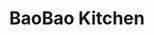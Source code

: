 ---
layout: place
title: BaoBao Kitchen
permalink: /north-carolina/greensboro/baobao-kitchen.html
stateAbbr: NC
stateName: North Carolina
cityName: Greensboro
seo:
  type: restaurant
  links: https://baobaokitchen.com/?utm_source=google
place_id: ChIJa7s-JV4fU4gR1F6jtYxEq1k
photos:
  - name: >-
      places/ChIJa7s-JV4fU4gR1F6jtYxEq1k/photos/AeeoHcKzfqWo4AnWpc38cnSlkBLm0o4ucYjwjIFwUHDlTXWKBLA1VE-KXvfgA1qrUlvMlZFuiJreJTHLC7BKvtxlUVlm0ceYmdh5ycerR2YiI1AMEiOmDn0JDqjBK0eKcA12S2DNLWRfFeGtGhRvu7WJDRPIEtPMoRbiSQlQFq8DAYNEXUibxHJkBAFuYySP1DGivA_qZClUYIK3ru_QKvScCvmS2blY0RvGY9NLCjTTXq0jN37c4AQTz0rPW46yeSLrjOPxCuNLFCSyLeSHswCjJ8cB8NcpR6eK24cqXX7azhrjHg
    widthPx: 4800
    heightPx: 3200
    authorAttributions:
      - displayName: BaoBao Kitchen
        uri: https://maps.google.com/maps/contrib/108670747612810856519
        photoUri: >-
          https://lh3.googleusercontent.com/a/ACg8ocJo01PEb2LpFsupYxXELtZs14Otan-9M7vdBq94YHrur9_xcA=s100-p-k-no-mo
    flagContentUri: >-
      https://www.google.com/local/imagery/report/?cb_client=maps_api_places.places_api&image_key=!1e10!2sAF1QipNDvegK3f1E7Xr7RbFhnLzE9DcplmRyHFWtFDzK&hl=en-US
    googleMapsUri: >-
      https://www.google.com/maps/place//data=!3m4!1e2!3m2!1sAF1QipNDvegK3f1E7Xr7RbFhnLzE9DcplmRyHFWtFDzK!2e10!4m2!3m1!1s0x88531f5e253ebb6b:0x59ab448cb5a35ed4
  - name: >-
      places/ChIJa7s-JV4fU4gR1F6jtYxEq1k/photos/AeeoHcJGwjCBnUpnoLbAu9XrmZKAnaqnoMrlIsQ_DGylmHqxCLeK1_nlbPcjOTez6BstjfMTf6cZx0Wdt30lOymdvYhgeejzYkbKfId5Bnd4lHxktPoelKk0CVKC8tWxeLVt0Ww1UgY3xFv2nY44Vl41cdbdVwLSScW0qGgQd4lcejVX4YSbS3Clk-gSAg0gFHw0vC2RkybRTqPvW2JFObkVqM3OIMFjKB9HEIAa8fShByHVRu7W7tLOM6ClBNfqXwWlm7LxjMzQv-sqmD5cTHECTkp9Xdjw9LyR4MYfwVjWtlYl_A
    widthPx: 4800
    heightPx: 3200
    authorAttributions:
      - displayName: BaoBao Kitchen
        uri: https://maps.google.com/maps/contrib/108670747612810856519
        photoUri: >-
          https://lh3.googleusercontent.com/a/ACg8ocJo01PEb2LpFsupYxXELtZs14Otan-9M7vdBq94YHrur9_xcA=s100-p-k-no-mo
    flagContentUri: >-
      https://www.google.com/local/imagery/report/?cb_client=maps_api_places.places_api&image_key=!1e10!2sAF1QipPmAsTNJog0Wd-NwTIDsZdwhkbC1Vy_62-_brWK&hl=en-US
    googleMapsUri: >-
      https://www.google.com/maps/place//data=!3m4!1e2!3m2!1sAF1QipPmAsTNJog0Wd-NwTIDsZdwhkbC1Vy_62-_brWK!2e10!4m2!3m1!1s0x88531f5e253ebb6b:0x59ab448cb5a35ed4
  - name: >-
      places/ChIJa7s-JV4fU4gR1F6jtYxEq1k/photos/AeeoHcILIh2yKc1wu9pVyV9dEvoLhj0bAmsaobkO92l4N0ZgFdfHnZczY-4LxAFWSyxVGaDoHi8DledBMA0D143x4UrkfV-_TsQ8xTaUp2onhh2E9ISh0qNryCLfnfr9VRWbhoZgM2u-1WYS6hTLdIZPkT-P7oaQd6jRNdGSvf8UreK9nldiOvz8ZTn4jvm1IwiUJxqGVjXn1Jt1T1rh2jbhRVQGkJhoPXVBNbpzJ8ZClzghs8r8IBZsELNA3LDiVyeiCH5-Xz52EmwylDzRyQL-fTzcYjru4VZngpc0mzHepk4d7a-1BU5DurBRA3bD-1Ky6WAJGLmT-fiKHHznEDJUeO_mxgp3C5G7pcvFFGw3sWdcduU4cGmLFOnimK1JLgEcl1BoFWd0nSv78YfFg7JLD6YCusxAolhB7sXlf8i8YTpLLg
    widthPx: 2309
    heightPx: 2725
    authorAttributions:
      - displayName: Bobbe Wright
        uri: https://maps.google.com/maps/contrib/102225476155335511498
        photoUri: >-
          https://lh3.googleusercontent.com/a-/ALV-UjWYzqKlaUh4bm2aAf7zk7wfIVwbA3yQD6JjuXkUsRA5ttQIrOsr=s100-p-k-no-mo
    flagContentUri: >-
      https://www.google.com/local/imagery/report/?cb_client=maps_api_places.places_api&image_key=!1e10!2sCIHM0ogKEICAgMCIirjkNQ&hl=en-US
    googleMapsUri: >-
      https://www.google.com/maps/place//data=!3m4!1e2!3m2!1sCIHM0ogKEICAgMCIirjkNQ!2e10!4m2!3m1!1s0x88531f5e253ebb6b:0x59ab448cb5a35ed4
  - name: >-
      places/ChIJa7s-JV4fU4gR1F6jtYxEq1k/photos/AeeoHcJ55_M7T5fLQcZflnFNZQdI3bBoKn_js-4rVQs7Q_BHeG2ramebFtp3S_qnnJ8ybHYMAz92bvgwli7zX-9S3TyUkifhxuAEJ4WsKBQDjbcF8b3R3j6IW6SLjC4XSk4o5qFaCPedjlCooQcvuBS2kZcY4zWtNg7c4djP6l86VJE1wio0JdxhJXQ4WfyIMTjU865nagVEKJoE2OWanFu0FcNBgTxDvdHK6mHINAKWVTvIE-n4tiD2iZpwkZGkfUYZhfph6VQhH7ggW9QQjEnpjTC1yaIbU2SAv1CHXeQQZlmLd1j1V7-Od4a9YKSFhxiq9GRNKqkRN_MDxdH8A6sOSHRAa9mjzpTLyZr98tNdVSKdpi0zaIZVBP9uZ2gzI88cf0por0hbNixVuRL1oWq98lKE4JRsV98KQwZhtzr4Qlv4Jxpm
    widthPx: 4032
    heightPx: 2268
    authorAttributions:
      - displayName: Bobbe Wright
        uri: https://maps.google.com/maps/contrib/102225476155335511498
        photoUri: >-
          https://lh3.googleusercontent.com/a-/ALV-UjWYzqKlaUh4bm2aAf7zk7wfIVwbA3yQD6JjuXkUsRA5ttQIrOsr=s100-p-k-no-mo
    flagContentUri: >-
      https://www.google.com/local/imagery/report/?cb_client=maps_api_places.places_api&image_key=!1e10!2sCIHM0ogKEICAgICX29f6sQE&hl=en-US
    googleMapsUri: >-
      https://www.google.com/maps/place//data=!3m4!1e2!3m2!1sCIHM0ogKEICAgICX29f6sQE!2e10!4m2!3m1!1s0x88531f5e253ebb6b:0x59ab448cb5a35ed4
  - name: >-
      places/ChIJa7s-JV4fU4gR1F6jtYxEq1k/photos/AeeoHcJNS1T4wSgFZN5b7eypEXgLdsdXeb7-NqzgCrrQCS88qXil0RFuSIvVg50hG7bsOl88nk-pJqW-PKT3w65EzQeOXKN2DYFb7rDwpOb_OgnhYmQUGIvlSZTL69R_5WVfTpg1Cp_RbjbFck-hAaABi5waBAiNkDpjWbHcez2SFpssmp7fMFLzoYdfHFQ263h25Ye3Z9EtTqeGxj6yFmK7drM93QbyiX67Vfa7N9iZ4kf6LHc77X07OocB7DdV1AXSnObCCt6WL27bjcfJZtcT-X9GKyco8gx8vOirpeLzXAibJgXjQTB0zn4FmzeG0GKEqIumAgBCf-4ZFHQA2zjquUg8jeebAZXAHeAI9XvlbuaeZyX0A9ezDnZwLZOpCfhnJ5mvxzk0z5vCG_mZzb7cjXWEGr-ja7BCYrfl1G-B1911P9i3
    widthPx: 3000
    heightPx: 4000
    authorAttributions:
      - displayName: Beardy Miller
        uri: https://maps.google.com/maps/contrib/114269250327497771379
        photoUri: >-
          https://lh3.googleusercontent.com/a/ACg8ocICvVuQYAPdJFMkDum-ISdaVGwsS3r8qitUrI6PLANb_UBLGjs=s100-p-k-no-mo
    flagContentUri: >-
      https://www.google.com/local/imagery/report/?cb_client=maps_api_places.places_api&image_key=!1e10!2sCIHM0ogKEICAgIDLq9Cx4wE&hl=en-US
    googleMapsUri: >-
      https://www.google.com/maps/place//data=!3m4!1e2!3m2!1sCIHM0ogKEICAgIDLq9Cx4wE!2e10!4m2!3m1!1s0x88531f5e253ebb6b:0x59ab448cb5a35ed4
  - name: >-
      places/ChIJa7s-JV4fU4gR1F6jtYxEq1k/photos/AeeoHcJsZlwUmkDg8Nu932B9hWwxIvh1B8aOeKfYqWO_ooEAPkbJT9Azb6GynhiRb-P7ctmThMApmqqZyLxQ9StZqcLKggStTlExyUDLV-BxQMZSEcqn8ERjDSMOtxwtfL2Xc37wHBRiuTCSe7_Qh5cWPHflogGobkQRwE-c__-llZmMntYjHahMCAFIaqMXBrD3Oo-_tHKBSM1zW5wOQBVLhi_yRfXJ47fOnGSydXez45lUfY5_Y93lAxDvamw9AHG8WsjuG08UxMa-K144lH-UW55sStNzDQ3WXMmA0fLYVvD0dp1Al9zj-U---O1408ISioxjeyKSrU5QgwBbOPFKN88ILmQxYPkSD7f8D3BauTBVmcx4QLyh4aCNZ2_mM0fQ4j_ajWzH4zCqraxmQnagI_JuIwBNVu_CPNw-J6qe9bsChYtN
    widthPx: 3600
    heightPx: 4800
    authorAttributions:
      - displayName: Emily W
        uri: https://maps.google.com/maps/contrib/113933797431165937756
        photoUri: >-
          https://lh3.googleusercontent.com/a/ACg8ocKTYaeZ81XoX29tGDZrxqiQrZs9JGR6BjOaR6XPvEUZcuQOsg=s100-p-k-no-mo
    flagContentUri: >-
      https://www.google.com/local/imagery/report/?cb_client=maps_api_places.places_api&image_key=!1e10!2sCIHM0ogKEICAgIDrrJu40AE&hl=en-US
    googleMapsUri: >-
      https://www.google.com/maps/place//data=!3m4!1e2!3m2!1sCIHM0ogKEICAgIDrrJu40AE!2e10!4m2!3m1!1s0x88531f5e253ebb6b:0x59ab448cb5a35ed4
  - name: >-
      places/ChIJa7s-JV4fU4gR1F6jtYxEq1k/photos/AeeoHcKPNBm6sI_XuALtmtSI99alX98mBD-39Guz8hNbfTCDOumurZPaS9tMBGTIcRFkSdqJCu7hWUgcBu6RBuicyxEpsQLDzd--cCDX7f8icqIVlIxtcHkYbwawhYHC782KelbhJ10RPy0QvqJeLnSu14QHE-QEYncEa86a6g2nAxaf4z3WoOIW_felxtug9lL8NLN8HFXt5_4Z6bRhS7rHWyI0bugKsfXVLLpCrNWzxs7M6swqgXqlsLJgUQe_CAAXcCYQonu602oHjyK8_FbSO8UJTshimjP7zmf5u9e3Kci29PWgwq_9o0iwFJjZVNUD540KXXmL_23Ka85F_cwJmgmNNRXYnSdFWef7EmmXs1Xq30k7Z1Tjz10irpIQ3ZWb-YnU969IpZNdsLHbHwFy3NCE87IzEyJdDPlEQyItRCahaA
    widthPx: 3024
    heightPx: 4032
    authorAttributions:
      - displayName: Thuy-Linh Nguyen
        uri: https://maps.google.com/maps/contrib/114593352351117245636
        photoUri: >-
          https://lh3.googleusercontent.com/a-/ALV-UjU_YjIwopvgtkRQyTgg8V6bCfR0jDGxsW01omB9c_bvT5yKy5-e=s100-p-k-no-mo
    flagContentUri: >-
      https://www.google.com/local/imagery/report/?cb_client=maps_api_places.places_api&image_key=!1e10!2sCIHM0ogKEICAgIDdvs6HeQ&hl=en-US
    googleMapsUri: >-
      https://www.google.com/maps/place//data=!3m4!1e2!3m2!1sCIHM0ogKEICAgIDdvs6HeQ!2e10!4m2!3m1!1s0x88531f5e253ebb6b:0x59ab448cb5a35ed4
  - name: >-
      places/ChIJa7s-JV4fU4gR1F6jtYxEq1k/photos/AeeoHcKqXeBYnrE3tK7Nc19EH3fo_cV6pDSyvvwi3qV60Ou8GhF37rCxRb2XDRTEZY04Fc8_Z1qzfszAwcxz8oDrZlYA5CIxnmrzhad_vKnN2zZBCThRAIUnxfSDaKl0IwbxNxe4TOopmKVjRIxyFWREu9kELJPf70HnNv34PGk90doNLFn-vX5Rn_olDl3ShhYofHnd4-55EhYcbBDQHMxq9ogclp5cDfyLBhCXoQPehWLv3WwpqDvoE_ERWAw79VRs7XMOvh4uz4er-3MjaHVpo48PFG9MinGIsuAAGBWT16CAb3Bbg2oruzzbw1hsLbbCBhz5TdAJEAFdmTECPWggeYA-0a3FNOmc41vaDtgZHErsHugwzryn0q5iV3LluWsaB-dBQWNC2z4kQC6fikrO53jUBR8Km0e8dGJ0qF5OzmF55NXB
    widthPx: 2268
    heightPx: 4032
    authorAttributions:
      - displayName: Bobbe Wright
        uri: https://maps.google.com/maps/contrib/102225476155335511498
        photoUri: >-
          https://lh3.googleusercontent.com/a-/ALV-UjWYzqKlaUh4bm2aAf7zk7wfIVwbA3yQD6JjuXkUsRA5ttQIrOsr=s100-p-k-no-mo
    flagContentUri: >-
      https://www.google.com/local/imagery/report/?cb_client=maps_api_places.places_api&image_key=!1e10!2sCIHM0ogKEICAgICX29f60QE&hl=en-US
    googleMapsUri: >-
      https://www.google.com/maps/place//data=!3m4!1e2!3m2!1sCIHM0ogKEICAgICX29f60QE!2e10!4m2!3m1!1s0x88531f5e253ebb6b:0x59ab448cb5a35ed4
  - name: >-
      places/ChIJa7s-JV4fU4gR1F6jtYxEq1k/photos/AeeoHcKhmRMdVSqo8RXyExSxKGe4Khh8H0oBEVWbIdu5QhzwnQOz7RO-wolmdGCQqdNAJ5W4QLOe-hvlFrG8lsmc2Pi51ffFBFOzqnN5KglFFrKdGnlcTh-Hw0eJJrNIb4UzhFRd1AVE0-9tU-3dqBCBh4ekWmGKckhfNj9rEWPKZCjM2jSLJjfoKfIzSSqJ2L2vh04PM764q5jJdHCQGTmIOB_2yo553B7MFG3XDe_hnpHhz_YVNL-k27CX6MNn_o1houic5HSdw8oNAQN2Kp9-Vy8hfOmRJ4Yy6ra6frAsZ_Py2mZp30P-1Xn49gWBkwQ_0IRj-73vRR7oG7-fBhwMthEh7T8qt2yhcAQ98sL4ApkB-s45ipgqb6Tc-jyACehVEzbvARQMuw-5N0YPeIA_K_SEwt3OW5pWXI5YrIf3N7I
    widthPx: 1656
    heightPx: 2208
    authorAttributions:
      - displayName: Paolo Dieu
        uri: https://maps.google.com/maps/contrib/106228566047553506468
        photoUri: >-
          https://lh3.googleusercontent.com/a-/ALV-UjWWt3fNa3eu6QU5qikhN4mMudAjgG8m8QajIzMbScobi25f00zF=s100-p-k-no-mo
    flagContentUri: >-
      https://www.google.com/local/imagery/report/?cb_client=maps_api_places.places_api&image_key=!1e10!2sCIHM0ogKEICAgIDr6IvbYA&hl=en-US
    googleMapsUri: >-
      https://www.google.com/maps/place//data=!3m4!1e2!3m2!1sCIHM0ogKEICAgIDr6IvbYA!2e10!4m2!3m1!1s0x88531f5e253ebb6b:0x59ab448cb5a35ed4
  - name: >-
      places/ChIJa7s-JV4fU4gR1F6jtYxEq1k/photos/AeeoHcK9sAlNZUf7mP0yXZd74D0sKpBcH5RALTIdZty8q9Y6eY-mXDf1ZjXMbcvrkks-QL-C3h1hcm_dXygzCL7voteVJ7P9ouzjzwBQsFiX9Jhq6s5HKqvOjvClwjVsrnOdl7iTw2NaOXpuWYxTM7eggOMm3ZWFRic0KSsG7ujnUIgRRQE0lfCmaigm0raBOxqHEMiu0yqDrXoQujgBaZE7U3et3k5EVZ8u_1TnsZTigYZVMO_fgYhCUFIUEXquieJFMqtLsBkl7TojNMO4j5P7NpEezP9d59oWK0xblcLDm650_Q
    widthPx: 2108
    heightPx: 1580
    authorAttributions:
      - displayName: BaoBao Kitchen
        uri: https://maps.google.com/maps/contrib/108670747612810856519
        photoUri: >-
          https://lh3.googleusercontent.com/a/ACg8ocJo01PEb2LpFsupYxXELtZs14Otan-9M7vdBq94YHrur9_xcA=s100-p-k-no-mo
    flagContentUri: >-
      https://www.google.com/local/imagery/report/?cb_client=maps_api_places.places_api&image_key=!1e10!2sAF1QipO50qh2YhaKHP3-OOsrBvK6elGA4EJrNiimbpET&hl=en-US
    googleMapsUri: >-
      https://www.google.com/maps/place//data=!3m4!1e2!3m2!1sAF1QipO50qh2YhaKHP3-OOsrBvK6elGA4EJrNiimbpET!2e10!4m2!3m1!1s0x88531f5e253ebb6b:0x59ab448cb5a35ed4
address: '2403 Battleground Ave #2, Greensboro, NC 27408, USA'
street: '2403 Battleground Ave #2'
city: Greensboro
state: NC
zip: '27408'
country: USA
neighborhood: Guilford Hills
latitude: '36.103002'
longitude: '-79.824980'
accessibility_options:
  wheelchairAccessibleParking: true
  wheelchairAccessibleEntrance: true
  wheelchairAccessibleRestroom: true
  wheelchairAccessibleSeating: true
business_status: OPERATIONAL
name: BaoBao Kitchen
google_maps_links:
  directionsUri: >-
    https://www.google.com/maps/dir//''/data=!4m7!4m6!1m1!4e2!1m2!1m1!1s0x88531f5e253ebb6b:0x59ab448cb5a35ed4!3e0
  placeUri: https://maps.google.com/?cid=6461333461526601428
  writeAReviewUri: >-
    https://www.google.com/maps/place//data=!4m3!3m2!1s0x88531f5e253ebb6b:0x59ab448cb5a35ed4!12e1
  reviewsUri: >-
    https://www.google.com/maps/place//data=!4m4!3m3!1s0x88531f5e253ebb6b:0x59ab448cb5a35ed4!9m1!1b1
  photosUri: >-
    https://www.google.com/maps/place//data=!4m3!3m2!1s0x88531f5e253ebb6b:0x59ab448cb5a35ed4!10e5
primary_type: Vietnamese Restaurant
opening_hours:
  openNow: true
  periods:
    - open:
        day: 1
        hour: 9
        minute: 0
      close:
        day: 1
        hour: 20
        minute: 0
    - open:
        day: 2
        hour: 8
        minute: 0
      close:
        day: 2
        hour: 20
        minute: 0
    - open:
        day: 3
        hour: 9
        minute: 0
      close:
        day: 3
        hour: 20
        minute: 0
    - open:
        day: 4
        hour: 9
        minute: 0
      close:
        day: 4
        hour: 20
        minute: 0
    - open:
        day: 5
        hour: 9
        minute: 0
      close:
        day: 5
        hour: 20
        minute: 0
    - open:
        day: 6
        hour: 9
        minute: 0
      close:
        day: 6
        hour: 20
        minute: 0
  weekdayDescriptions:
    - 'Monday: 9:00 AM – 8:00 PM'
    - 'Tuesday: 8:00 AM – 8:00 PM'
    - 'Wednesday: 9:00 AM – 8:00 PM'
    - 'Thursday: 9:00 AM – 8:00 PM'
    - 'Friday: 9:00 AM – 8:00 PM'
    - 'Saturday: 9:00 AM – 8:00 PM'
    - 'Sunday: Closed'
  nextCloseTime: '2025-05-04T00:00:00Z'
secondary_opening_hours:
  - openNow: true
    periods:
      - open:
          day: 1
          hour: 9
          minute: 0
        close:
          day: 1
          hour: 20
          minute: 0
      - open:
          day: 2
          hour: 8
          minute: 0
        close:
          day: 2
          hour: 20
          minute: 0
      - open:
          day: 3
          hour: 9
          minute: 0
        close:
          day: 3
          hour: 20
          minute: 0
      - open:
          day: 4
          hour: 9
          minute: 0
        close:
          day: 4
          hour: 20
          minute: 0
      - open:
          day: 5
          hour: 9
          minute: 0
        close:
          day: 5
          hour: 20
          minute: 0
      - open:
          day: 6
          hour: 9
          minute: 0
        close:
          day: 6
          hour: 20
          minute: 0
    weekdayDescriptions:
      - 'Monday: 9:00 AM – 8:00 PM'
      - 'Tuesday: 8:00 AM – 8:00 PM'
      - 'Wednesday: 9:00 AM – 8:00 PM'
      - 'Thursday: 9:00 AM – 8:00 PM'
      - 'Friday: 9:00 AM – 8:00 PM'
      - 'Saturday: 9:00 AM – 8:00 PM'
      - 'Sunday: Closed'
    secondaryHoursType: DELIVERY
    nextCloseTime: '2025-05-04T00:00:00Z'
  - openNow: true
    periods:
      - open:
          day: 1
          hour: 9
          minute: 0
        close:
          day: 1
          hour: 20
          minute: 0
      - open:
          day: 2
          hour: 8
          minute: 0
        close:
          day: 2
          hour: 20
          minute: 0
      - open:
          day: 3
          hour: 9
          minute: 0
        close:
          day: 3
          hour: 20
          minute: 0
      - open:
          day: 4
          hour: 9
          minute: 0
        close:
          day: 4
          hour: 20
          minute: 0
      - open:
          day: 5
          hour: 9
          minute: 0
        close:
          day: 5
          hour: 20
          minute: 0
      - open:
          day: 6
          hour: 9
          minute: 0
        close:
          day: 6
          hour: 20
          minute: 0
    weekdayDescriptions:
      - 'Monday: 9:00 AM – 8:00 PM'
      - 'Tuesday: 8:00 AM – 8:00 PM'
      - 'Wednesday: 9:00 AM – 8:00 PM'
      - 'Thursday: 9:00 AM – 8:00 PM'
      - 'Friday: 9:00 AM – 8:00 PM'
      - 'Saturday: 9:00 AM – 8:00 PM'
      - 'Sunday: Closed'
    secondaryHoursType: TAKEOUT
    nextCloseTime: '2025-05-04T00:00:00Z'
phone: (336) 617-3066
price_level: PRICE_LEVEL_INEXPENSIVE
price_range: $10 &ndash; $20
rating: '4.4'
rating_count: 250
website: https://baobaokitchen.com/?utm_source=google
description: >-
  Discover BaoBao Kitchen in Greensboro, NC$$$BaoBao Kitchen in Greensboro, NC,
  offers a welcoming atmosphere for enjoying authentic Vietnamese flavors,
  making it a go-to spot for flavorful pho and banh mi in a relaxed setting. The
  restaurant highlights a variety of fresh, traditional dishes alongside
  thoughtful vegan options, appealing to those seeking diverse Asian-inspired
  meals in the area. With convenient accessibility features like
  wheelchair-friendly parking and entrances, it ensures a comfortable dining
  experience for all visitors. Operating from early morning hours through the
  evening most days, it's ideal for casual lunches or dinners, blending
  affordability with quality ingredients.
generative_summary: >-
  Discover BaoBao Kitchen in Greensboro, NC$$$BaoBao Kitchen in Greensboro, NC,
  offers a welcoming atmosphere for enjoying authentic Vietnamese flavors,
  making it a go-to spot for flavorful pho and banh mi in a relaxed setting. The
  restaurant highlights a variety of fresh, traditional dishes alongside
  thoughtful vegan options, appealing to those seeking diverse Asian-inspired
  meals in the area. With convenient accessibility features like
  wheelchair-friendly parking and entrances, it ensures a comfortable dining
  experience for all visitors. Operating from early morning hours through the
  evening most days, it's ideal for casual lunches or dinners, blending
  affordability with quality ingredients.
generative_disclosure: Summarized by AI using the Grok-3-Mini model.
reviews: null
review_summary: >-
  What People Are Buzzing About$$$Visitors to this spot often rave about the
  tasty Vietnamese dishes that hit the spot, with many highlighting the fresh
  flavors and generous portions as standout features. Feedback frequently notes
  the welcoming vibe and solid value, making it a reliable choice for anyone
  craving authentic eats without breaking the bank. While some mention
  occasional waits during peak times, the overall consensus leans positive,
  praising the attentive service and variety of options that cater to different
  tastes. Overall, it's clear that folks appreciate the balance of quality and
  affordability here, encouraging repeat visits for a satisfying meal.
review_disclosure: Summarized by AI using the Grok-3-Mini model.
parking_options: null
payment_options: null
allow_dogs: null
curbside_pickup: null
delivery: null
dine_in: null
good_for_children: null
good_for_groups: null
good_for_sports: null
live_music: null
menu_for_children: null
outdoor_seating: null
reservable: null
restroom: null
serves_beer: null
serves_breakfast: null
serves_brunch: null
serves_cocktails: null
serves_coffee: null
serves_dinner: null
serves_dessert: null
serves_lunch: null
serves_vegetarian_food: null
serves_wine: null
takeout: null
update_category: enterprise
places_description: null

---